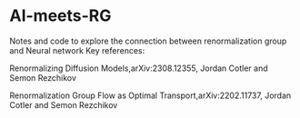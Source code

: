 # AI-meets-RG
Notes and code to explore the connection between renormalization group and Neural network
Key references:

Renormalizing Diffusion Models,arXiv:2308.12355, Jordan Cotler and Semon Rezchikov

Renormalization Group Flow as Optimal Transport,arXiv:2202.11737, Jordan Cotler and Semon Rezchikov
